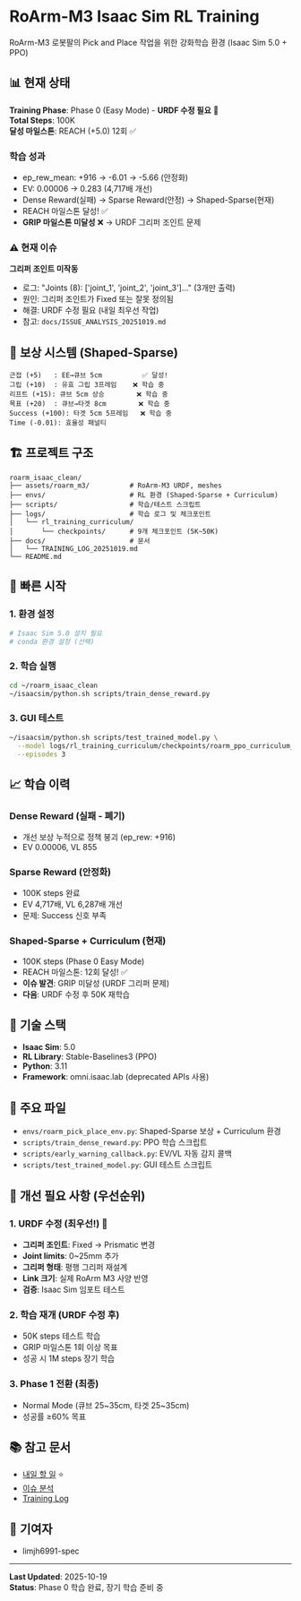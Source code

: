 # RoArm-M3 Isaac Sim RL Training

RoArm-M3 로봇팔의 Pick and Place 작업을 위한 강화학습 환경 (Isaac Sim 5.0 + PPO)

## 📊 현재 상태

**Training Phase**: Phase 0 (Easy Mode) - **URDF 수정 필요** 🚨  
**Total Steps**: 100K  
**달성 마일스톤**: REACH (+5.0) 12회 ✅

### 학습 성과
- ep_rew_mean: +916 → -6.01 → -5.66 (안정화)
- EV: 0.00006 → 0.283 (4,717배 개선)
- Dense Reward(실패) → Sparse Reward(안정) → Shaped-Sparse(현재)
- REACH 마일스톤 달성! ✅
- **GRIP 마일스톤 미달성** ❌ → URDF 그리퍼 조인트 문제

### ⚠️ 현재 이슈
**그리퍼 조인트 미작동**
- 로그: "Joints (8): ['joint_1', 'joint_2', 'joint_3']..." (3개만 출력)
- 원인: 그리퍼 조인트가 Fixed 또는 잘못 정의됨
- 해결: URDF 수정 필요 (내일 최우선 작업)
- 참고: `docs/ISSUE_ANALYSIS_20251019.md`

## 🎯 보상 시스템 (Shaped-Sparse)

```
근접 (+5)   : EE→큐브 5cm          ✅ 달성!
그립 (+10)  : 유효 그립 3프레임    ❌ 학습 중
리프트 (+15): 큐브 5cm 상승        ❌ 학습 중  
목표 (+20)  : 큐브→타겟 8cm        ❌ 학습 중
Success (+100): 타겟 5cm 5프레임   ❌ 학습 중
Time (-0.01): 효율성 패널티
```

## 🏗️ 프로젝트 구조

```
roarm_isaac_clean/
├── assets/roarm_m3/          # RoArm-M3 URDF, meshes
├── envs/                     # RL 환경 (Shaped-Sparse + Curriculum)
├── scripts/                  # 학습/테스트 스크립트
├── logs/                     # 학습 로그 및 체크포인트
│   └── rl_training_curriculum/
│       └── checkpoints/      # 9개 체크포인트 (5K~50K)
├── docs/                     # 문서
│   └── TRAINING_LOG_20251019.md
└── README.md

```

## 🚀 빠른 시작

### 1. 환경 설정
```bash
# Isaac Sim 5.0 설치 필요
# conda 환경 설정 (선택)
```

### 2. 학습 실행
```bash
cd ~/roarm_isaac_clean
~/isaacsim/python.sh scripts/train_dense_reward.py
```

### 3. GUI 테스트
```bash
~/isaacsim/python.sh scripts/test_trained_model.py \
  --model logs/rl_training_curriculum/checkpoints/roarm_ppo_curriculum_50000_steps.zip \
  --episodes 3
```

## 📈 학습 이력

### Dense Reward (실패 - 폐기)
- 개선 보상 누적으로 정책 붕괴 (ep_rew: +916)
- EV 0.00006, VL 855

### Sparse Reward (안정화)
- 100K steps 완료
- EV 4,717배, VL 6,287배 개선
- 문제: Success 신호 부족

### Shaped-Sparse + Curriculum (현재)
- 100K steps (Phase 0 Easy Mode)
- REACH 마일스톤: 12회 달성! ✅
- **이슈 발견**: GRIP 미달성 (URDF 그리퍼 문제)
- **다음**: URDF 수정 후 50K 재학습

## 🔧 기술 스택

- **Isaac Sim**: 5.0
- **RL Library**: Stable-Baselines3 (PPO)
- **Python**: 3.11
- **Framework**: omni.isaac.lab (deprecated APIs 사용)

## 📝 주요 파일

- `envs/roarm_pick_place_env.py`: Shaped-Sparse 보상 + Curriculum 환경
- `scripts/train_dense_reward.py`: PPO 학습 스크립트
- `scripts/early_warning_callback.py`: EV/VL 자동 감지 콜백
- `scripts/test_trained_model.py`: GUI 테스트 스크립트

## 🚧 개선 필요 사항 (우선순위)

### 1. URDF 수정 (최우선!) 🚨
- **그리퍼 조인트**: Fixed → Prismatic 변경
- **Joint limits**: 0~25mm 추가
- **그리퍼 형태**: 평행 그리퍼 재설계
- **Link 크기**: 실제 RoArm M3 사양 반영
- **검증**: Isaac Sim 임포트 테스트

### 2. 학습 재개 (URDF 수정 후)
- 50K steps 테스트 학습
- GRIP 마일스톤 1회 이상 목표
- 성공 시 1M steps 장기 학습

### 3. Phase 1 전환 (최종)
- Normal Mode (큐브 25~35cm, 타겟 25~35cm)
- 성공률 ≥60% 목표

## 📚 참고 문서

- [내일 할 일](docs/TODO_20251020.md) ⭐
- [이슈 분석](docs/ISSUE_ANALYSIS_20251019.md)
- [Training Log](docs/TRAINING_LOG_20251019.md)

## 👥 기여자

- limjh6991-spec

---

**Last Updated**: 2025-10-19  
**Status**: Phase 0 학습 완료, 장기 학습 준비 중
